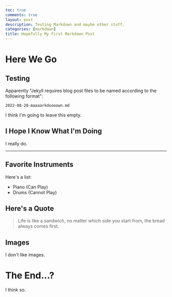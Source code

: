 ```yaml
---
toc: true
comments: true
layout: post
description: Testing Markdown and maybe other stuff.
categories: [markdown]
title: Hopefully My First Markdown Post
---
```

# Here We Go

## Testing

Apparently "Jekyll requires blog post files to be named according to the following format":

`2022-08-20-maaaarkdoooown.md`

I think I'm going to leave this empty.

## I Hope I Know What I'm Doing

I really do.

---

## Favorite Instruments 

Here's a list:

- Piano (Can Play)
- Drums (Cannot Play)

## Here's a Quote

> Life is like a sandwich, no matter which side you start from, the bread always comes first. 

## Images

I don't like images.

# The End...?

I think so.